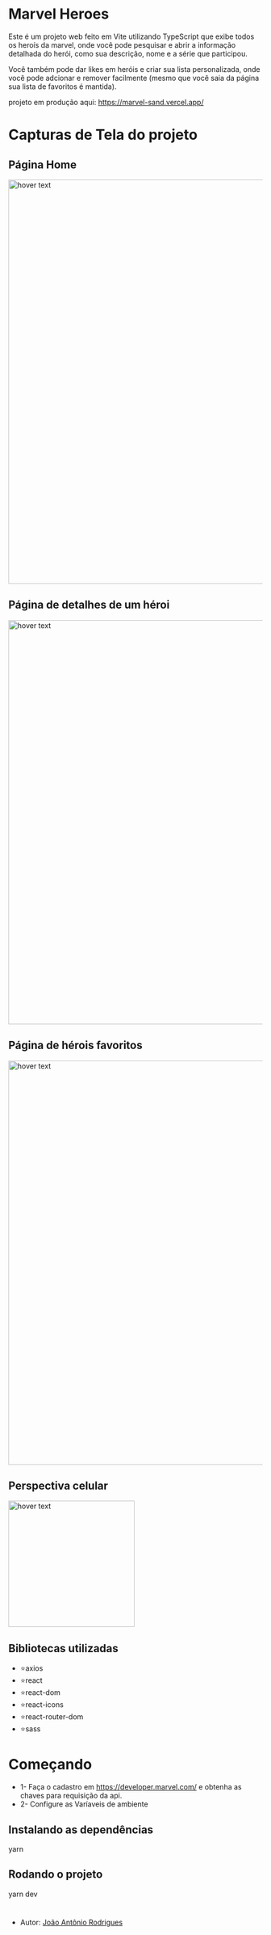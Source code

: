 # Marvel Heroes
Este é um projeto web feito em Vite utilizando TypeScript que exibe todos os heroís da marvel, onde você pode pesquisar e abrir a informação detalhada do herói, como sua descrição, nome e a série que participou.

Você também pode dar likes em heróis e criar sua lista personalizada, onde você pode adcionar e remover facilmente (mesmo que você saia da página sua lista de favoritos é mantida).

projeto em produção aqui: https://marvel-sand.vercel.app/

# Capturas de Tela do projeto
## Página Home
<img src="https://i.imgur.com/ul1F8NW.png" width="800" title="hover text">

## Página de detalhes de um héroi
<img src="https://i.imgur.com/jj4Xur9.png" width="800" title="hover text">

## Página de hérois favoritos
<img src="https://i.imgur.com/731pP2K.png" width="800" title="hover text">

## Perspectiva celular

<img src="https://i.imgur.com/rkfGXTy.png" width="250" title="hover text">

## Bibliotecas utilizadas
-    ⭐axios
-    ⭐react
-    ⭐react-dom
-    ⭐react-icons
-    ⭐react-router-dom
-    ⭐sass

# Começando 

- 1- Faça o cadastro em https://developer.marvel.com/ e obtenha as chaves para requisição da api.
- 2- Configure as Varíaveis de ambiente

## Instalando as dependências
yarn
## Rodando o projeto
yarn dev
#
- Autor:  [João Antônio Rodrigues](https://github.com/joao-dev1)
